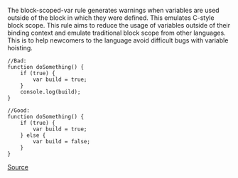 The block-scoped-var rule generates warnings when variables are used outside of the block in which they were defined. This emulates C-style block scope.
This rule aims to reduce the usage of variables outside of their binding context and emulate traditional block scope from other languages. This is to help newcomers to the language avoid difficult bugs with variable hoisting.

```
//Bad:
function doSomething() {
    if (true) {
        var build = true;
    }
    console.log(build);
}

//Good:
function doSomething() {
    if (true) {
        var build = true;  
    } else {
        var build = false; 
    }
}
```

[Source](http://eslint.org/docs/rules/block-scoped-var)
